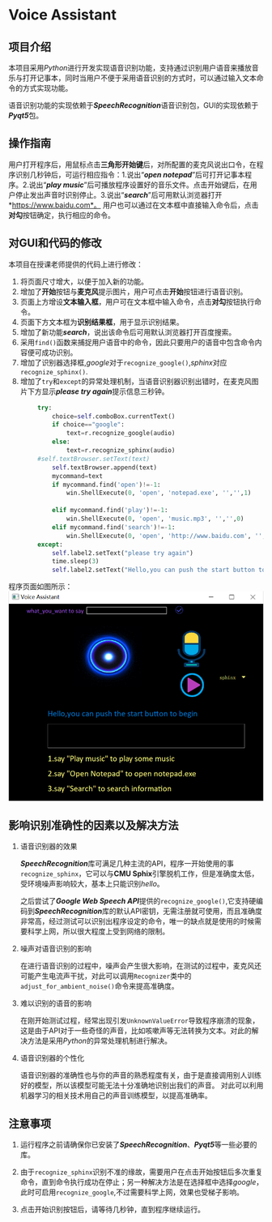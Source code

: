 # Voice Assistant

## 项目介绍

​	本项目采用*Python*进行开发实现语音识别功能，支持通过识别用户语音来播放音乐与打开记事本，同时当用户不便于采用语音识别的方式时，可以通过输入文本命令的方式实现功能。

​	语音识别功能的实现依赖于***SpeechRecognition***语音识别包，GUI的实现依赖于***Pyqt5***包。

## 操作指南

​	用户打开程序后，用鼠标点击**三角形开始键**后，对所配置的麦克风说出口令，在程序识别几秒钟后，可运行相应指令：1.说出“***open notepad***”后可打开记事本程序。2.说出“***play music***”后可播放程序设置好的音乐文件。点击开始键后，在用户停止发出声音时识别停止。3.说出“***search***”后可用默认浏览器打开*https://www.baidu.com*。
​	用户也可以通过在文本框中直接输入命令后，点击**对勾**按钮确定，执行相应的命令。

## 对GUI和代码的修改

本项目在授课老师提供的代码上进行修改：

1. 将页面尺寸增大，以便于加入新的功能。
2. 增加了**开始**按钮与**麦克风**提示图片，用户可点击**开始**按钮进行语音识别。
3. 页面上方增设**文本输入框**，用户可在文本框中输入命令，点击**对勾**按钮执行命令。
4. 页面下方文本框为**识别结果框**，用于显示识别结果。
5. 增加了新功能***search***，说出该命令后可用默认浏览器打开百度搜索。
6. 采用`find()`函数来捕捉用户语音中的命令，因此只要用户的语音中包含命令内容便可成功识别。
7. 增加了识别器选择框,*google*对于`recognize_google()`,*sphinx*对应`recognize_sphinx()`.
8. 增加了`try`和`except`的异常处理机制，当语音识别器识别出错时，在麦克风图片下方显示***please try again***提示信息三秒钟。

```python
		try:
            choice=self.comboBox.currentText()
            if choice=="google":
                text=r.recognize_google(audio)
            else:
                text=r.recognize_sphinx(audio)
        #self.textBrowser.setText(text)
            self.textBrowser.append(text)
            mycommand=text
            if mycommand.find('open')!=-1:
                win.ShellExecute(0, 'open', 'notepad.exe', '','',1)
            
            elif mycommand.find('play')!=-1:
                win.ShellExecute(0, 'open', 'music.mp3', '','',0)
            elif mycommand.find('search')!=-1:
                win.ShellExecute(0, 'open', 'http://www.baidu.com', '','',0)
        except:
            self.label2.setText("please try again")
            time.sleep(3)
            self.label2.setText("Hello,you can push the start button to begin")
```



程序页面如图所示：![Uirecog](https://github.com/Easonrust/HCI_homework/blob/master/lab1_VoiceAssistant/img/Uirecog.png)



## 影响识别准确性的因素以及解决方法

1. 语音识别器的效果

   ​	***SpeechRecognition***库可满足几种主流的API，程序一开始使用的事`recognize_sphinx`，它可以与**CMU Sphix**引擎脱机工作，但是准确度太低，受环境噪声影响较大，基本上只能识别*hello*。

   之后尝试了***Google Web Speech API***提供的`recognize_google()`,它支持硬编码到***SpeechRecognition***库的默认API密钥，无需注册就可使用，而且准确度非常高，经过测试可以识别出程序设定的命令，唯一的缺点就是使用的时候需要科学上网，所以很大程度上受到网络的限制。

2. 噪声对语音识别的影响

   ​	在进行语音识别的过程中，噪声会产生很大影响，在测试的过程中，麦克风还可能产生电流声干扰，对此可以调用`Recognizer`类中的`adjust_for_ambient_noise()`命令来提高准确度。

3. 难以识别的语音的影响

   ​	在刚开始测试过程，经常出现引发`UnknownValueError`导致程序崩溃的现象，这是由于API对于一些奇怪的声音，比如咳嗽声等无法转换为文本。对此的解决方法是采用*Python*的异常处理机制进行解决。

4. 语音识别器的个性化

   ​	语音识别器的准确性也与你的声音的熟悉程度有关，由于是直接调用别人训练好的模型，所以该模型可能无法十分准确地识别出我们的声音。
   对此可以利用机器学习的相关技术用自己的声音训练模型，以提高准确率。

## 注意事项

1. 运行程序之前请确保你已安装了***SpeechRecognition***、***Pyqt5***等一些必要的库。

2. 由于`recognize_sphinx`识别不准的缘故，需要用户在点击开始按钮后多次重复命令，直到命令执行成功在停止；另一种解决方法是在选择框中选择*google*，此时可启用`recognize_google`,不过需要科学上网，效果也受梯子影响。

3. 点击开始识别按钮后，请等待几秒钟，直到程序继续运行。

   







